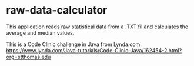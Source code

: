 # raw-data-calculator
This application reads raw statistical data from a .TXT fil and calculates the average and median values.

This is a Code Clinic challenge in Java from Lynda.com.  https://www.lynda.com/Java-tutorials/Code-Clinic-Java/162454-2.html?org=stthomas.edu
